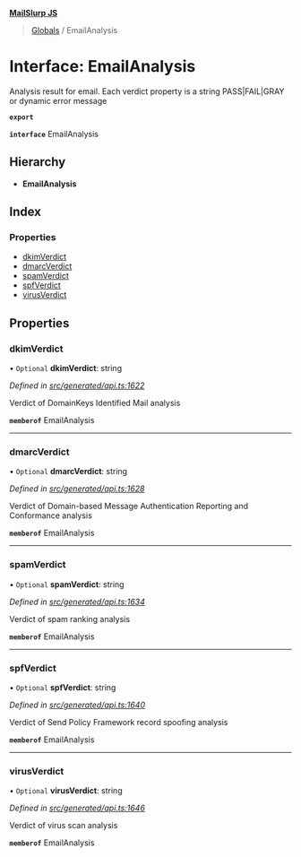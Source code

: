 **[MailSlurp JS](../README.md)**

> [Globals](../README.md) / EmailAnalysis

# Interface: EmailAnalysis

Analysis result for email. Each verdict property is a string PASS|FAIL|GRAY or dynamic error message

**`export`** 

**`interface`** EmailAnalysis

## Hierarchy

* **EmailAnalysis**

## Index

### Properties

* [dkimVerdict](emailanalysis.md#dkimverdict)
* [dmarcVerdict](emailanalysis.md#dmarcverdict)
* [spamVerdict](emailanalysis.md#spamverdict)
* [spfVerdict](emailanalysis.md#spfverdict)
* [virusVerdict](emailanalysis.md#virusverdict)

## Properties

### dkimVerdict

• `Optional` **dkimVerdict**: string

*Defined in [src/generated/api.ts:1622](https://github.com/mailslurp/mailslurp-client/blob/a36d929/src/generated/api.ts#L1622)*

Verdict of DomainKeys Identified Mail analysis

**`memberof`** EmailAnalysis

___

### dmarcVerdict

• `Optional` **dmarcVerdict**: string

*Defined in [src/generated/api.ts:1628](https://github.com/mailslurp/mailslurp-client/blob/a36d929/src/generated/api.ts#L1628)*

Verdict of Domain-based Message Authentication Reporting and Conformance analysis

**`memberof`** EmailAnalysis

___

### spamVerdict

• `Optional` **spamVerdict**: string

*Defined in [src/generated/api.ts:1634](https://github.com/mailslurp/mailslurp-client/blob/a36d929/src/generated/api.ts#L1634)*

Verdict of spam ranking analysis

**`memberof`** EmailAnalysis

___

### spfVerdict

• `Optional` **spfVerdict**: string

*Defined in [src/generated/api.ts:1640](https://github.com/mailslurp/mailslurp-client/blob/a36d929/src/generated/api.ts#L1640)*

Verdict of Send Policy Framework record spoofing analysis

**`memberof`** EmailAnalysis

___

### virusVerdict

• `Optional` **virusVerdict**: string

*Defined in [src/generated/api.ts:1646](https://github.com/mailslurp/mailslurp-client/blob/a36d929/src/generated/api.ts#L1646)*

Verdict of virus scan analysis

**`memberof`** EmailAnalysis
